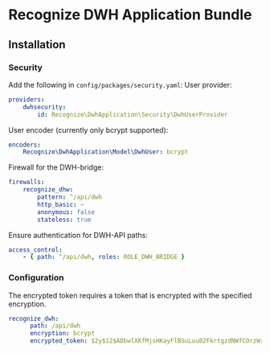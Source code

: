 # Recognize DWH Application Bundle
## Installation
### Security
Add the following in `config/packages/security.yaml`:
User provider:
```yaml
providers:
    dwhsecurity:
        id: Recognize\DwhApplication\Security\DwhUserProvider
```
User encoder (currently only bcrypt supported):
```yaml
encoders:
    Recognize\DwhApplication\Model\DwhUser: bcrypt
```
Firewall for the DWH-bridge:
```yaml
firewalls:
    recognize_dhw:
        pattern: ^/api/dwh
        http_basic: ~
        anonymous: false
        stateless: true
```
Ensure authentication for DWH-API paths:
```yaml
access_control:
    - { path: ^/api/dwh, roles: ROLE_DWH_BRIDGE }
```

### Configuration
The encrypted token requires a token that is encrypted with the specified encryption.
```yaml
recognize_dwh:
      path: /api/dwh
      encryption: bcrypt
      encrypted_token: $2y$12$ADbwlXKfMjsHKayFlBSuLuu02FkrtgzdNWfCOrzWrCR8zkSoNsUfG
```
